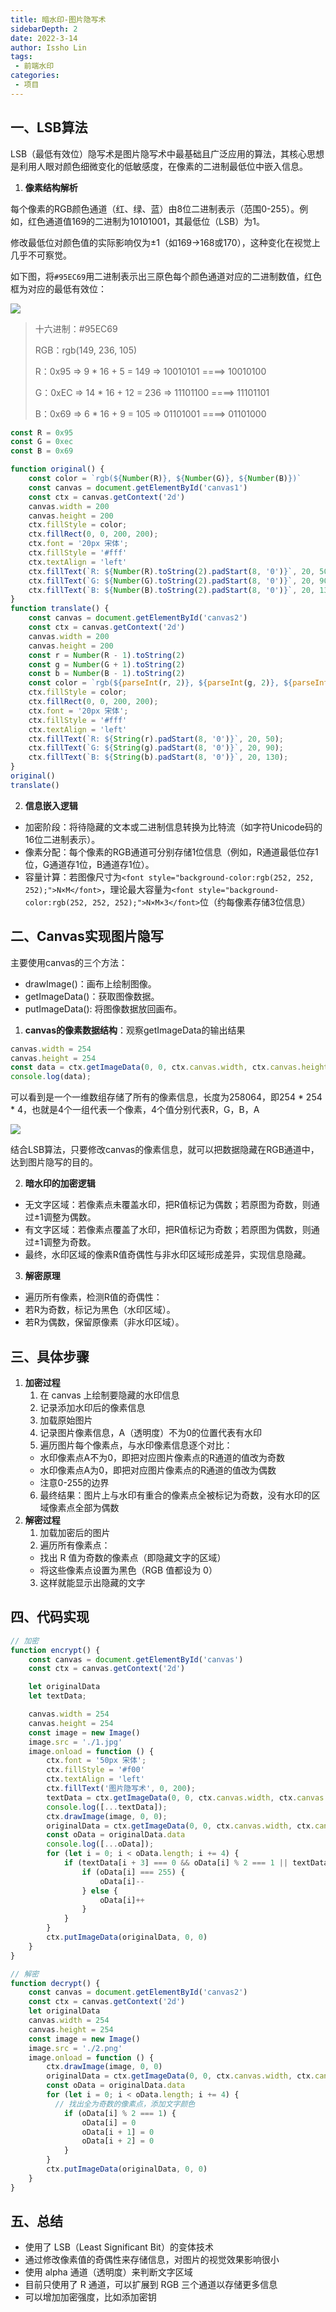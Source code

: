 ```yaml
---
title: 暗水印-图片隐写术
sidebarDepth: 2
date: 2022-3-14
author: Issho Lin
tags:
 - 前端水印
categories:
 - 项目
---
```


## 一、LSB算法
LSB（最低有效位）隐写术是图片隐写术中最基础且广泛应用的算法，其核心思想是利用人眼对颜色细微变化的低敏感度，在像素的二进制最低位中嵌入信息。

1. **<font style="color:rgba(0, 0, 0, 0.9);background-color:rgb(252, 252, 252);">像素结构解析</font>**

每个像素的RGB颜色通道（红、绿、蓝）由8位二进制表示（范围0-255）。例如，红色通道值169的二进制为10101001，其最低位（LSB）为1。

修改最低位对颜色值的实际影响仅为±1（如169→168或170），这种变化在视觉上几乎不可察觉。

如下图，将`#95EC69`用二进制表示出三原色每个颜色通道对应的二进制数值，红色框为对应的最低有效位：

![](https://cdn.nlark.com/yuque/0/2025/png/613071/1741771404760-bcb1d450-fceb-45b4-9f4a-3427402a24c3.png)

> 十六进制：#95EC69
>
> RGB：rgb(149, 236, 105)
>
> R：0x95  =>  9 * 16 + 5 = 149  =>   10010101   ====> 10010100
>
> G：0xEC  =>  14 * 16 + 12 = 236  =>  11101100   ====> 11101101
>
> B：0x69   =>  6 * 16 + 9 = 105  =>  01101001   ====> 01101000
>

```javascript
const R = 0x95
const G = 0xec
const B = 0x69

function original() {
    const color = `rgb(${Number(R)}, ${Number(G)}, ${Number(B)})`
    const canvas = document.getElementById('canvas1')
    const ctx = canvas.getContext('2d')
    canvas.width = 200
    canvas.height = 200
    ctx.fillStyle = color;
    ctx.fillRect(0, 0, 200, 200);
    ctx.font = '20px 宋体';
    ctx.fillStyle = '#fff'
    ctx.textAlign = 'left'
    ctx.fillText(`R: ${Number(R).toString(2).padStart(8, '0')}`, 20, 50);
    ctx.fillText(`G: ${Number(G).toString(2).padStart(8, '0')}`, 20, 90);
    ctx.fillText(`B: ${Number(B).toString(2).padStart(8, '0')}`, 20, 130);
}
function translate() {
    const canvas = document.getElementById('canvas2')
    const ctx = canvas.getContext('2d')
    canvas.width = 200
    canvas.height = 200
    const r = Number(R - 1).toString(2)
    const g = Number(G + 1).toString(2)
    const b = Number(B - 1).toString(2)
    const color = `rgb(${parseInt(r, 2)}, ${parseInt(g, 2)}, ${parseInt(b, 2)})`
    ctx.fillStyle = color;
    ctx.fillRect(0, 0, 200, 200);
    ctx.font = '20px 宋体';
    ctx.fillStyle = '#fff'
    ctx.textAlign = 'left'
    ctx.fillText(`R: ${String(r).padStart(8, '0')}`, 20, 50);
    ctx.fillText(`G: ${String(g).padStart(8, '0')}`, 20, 90);
    ctx.fillText(`B: ${String(b).padStart(8, '0')}`, 20, 130);
}
original()
translate()
```

2. **<font style="color:rgba(0, 0, 0, 0.9);background-color:rgb(252, 252, 252);">信息嵌入逻辑</font>**
+ <font style="color:rgba(0, 0, 0, 0.9);background-color:rgb(252, 252, 252);">加密阶段：将待隐藏的文本或二进制信息转换为比特流（如字符Unicode码的16位二进制表示）。</font>
+ <font style="color:rgba(0, 0, 0, 0.9);background-color:rgb(252, 252, 252);">像素分配：每个像素的RGB通道可分别存储1位信息（例如，R通道最低位存1位，G通道存1位，B通道存1位）。</font>
+ <font style="color:rgba(0, 0, 0, 0.9);background-color:rgb(252, 252, 252);">容量计算：若图像尺寸为</font>`<font style="background-color:rgb(252, 252, 252);">N×M</font>`<font style="color:rgba(0, 0, 0, 0.9);background-color:rgb(252, 252, 252);">，理论最大容量为</font>`<font style="background-color:rgb(252, 252, 252);">N×M×3</font>`<font style="color:rgba(0, 0, 0, 0.9);background-color:rgb(252, 252, 252);">位（约每像素存储3位信息）</font>

## 二、Canvas实现图片隐写
主要使用canvas的三个方法：

+ drawImage()：画布上绘制图像。
+ getImageData()：获取图像数据。
+ putImageData(): 将图像数据放回画布。
1. **canvas的像素数据结构**：观察getImageData的输出结果

```javascript
canvas.width = 254
canvas.height = 254
const data = ctx.getImageData(0, 0, ctx.canvas.width, ctx.canvas.height).data;
console.log(data);
```

可以看到是一个一维数组存储了所有的像素信息，长度为258064，即254 * 254 * 4，也就是4个一组代表一个像素，4个值分别代表R，G，B，A

![](https://cdn.nlark.com/yuque/0/2025/png/613071/1741834734564-20d7b77e-ab15-4e78-adbb-7402f5a42dec.png)

结合LSB算法，只要修改canvas的像素信息，就可以把数据隐藏在RGB通道中，达到图片隐写的目的。

2. **暗水印的加密逻辑**
+ 无文字区域：若像素点未覆盖水印，把R值标记为偶数；若原图为奇数，则通过±1调整为偶数。
+ 有文字区域：若像素点覆盖了水印，把R值标记为奇数；若原图为偶数，则通过±1调整为奇数。
+ 最终，水印区域的像素R值奇偶性与非水印区域形成差异，实现信息隐藏。
3. **解密原理**
+ 遍历所有像素，检测R值的奇偶性：
+ 若R为奇数，标记为黑色（水印区域）。
+ 若R为偶数，保留原像素（非水印区域）。

## 三、具体步骤
1. **加密过程**
    1. 在 canvas 上绘制要隐藏的水印信息
    2. 记录添加水印后的像素信息
    3. 加载原始图片
    4. 记录图片像素信息，A（透明度）不为0的位置代表有水印
    5. 遍历图片每个像素点，与水印像素信息逐个对比：
    - 水印像素点A不为0，即把对应图片像素点的R通道的值改为奇数
    - 水印像素点A为0，即把对应图片像素点的R通道的值改为偶数
    - 注意0-255的边界
    6. 最终结果：图片上与水印有重合的像素点全被标记为奇数，没有水印的区域像素点全部为偶数
2. **解密过程**
    1. 加载加密后的图片
    2. 遍历所有像素点：
    - 找出 R 值为奇数的像素点（即隐藏文字的区域）
    - 将这些像素点设置为黑色（RGB 值都设为 0）
    3. 这样就能显示出隐藏的文字

## 四、代码实现
```javascript
// 加密
function encrypt() {
    const canvas = document.getElementById('canvas')
    const ctx = canvas.getContext('2d')

    let originalData
    let textData;

    canvas.width = 254
    canvas.height = 254
    const image = new Image()
    image.src = './1.jpg'
    image.onload = function () {
        ctx.font = '50px 宋体';
        ctx.fillStyle = '#f00'
        ctx.textAlign = 'left'
        ctx.fillText('图片隐写术', 0, 200);
        textData = ctx.getImageData(0, 0, ctx.canvas.width, ctx.canvas.height).data;
        console.log([...textData]);
        ctx.drawImage(image, 0, 0);
        originalData = ctx.getImageData(0, 0, ctx.canvas.width, ctx.canvas.height);
        const oData = originalData.data
        console.log([...oData]);
        for (let i = 0; i < oData.length; i += 4) {
            if (textData[i + 3] === 0 && oData[i] % 2 === 1 || textData[i + 3] !== 0 && oData[i] % 2 === 0) {
                if (oData[i] === 255) {
                    oData[i]--
                } else {
                    oData[i]++
                }
            }
        }
        ctx.putImageData(originalData, 0, 0)
    }
}

// 解密
function decrypt() {
    const canvas = document.getElementById('canvas2')
    const ctx = canvas.getContext('2d')
    let originalData
    canvas.width = 254
    canvas.height = 254
    const image = new Image()
    image.src = './2.png'
    image.onload = function () {
        ctx.drawImage(image, 0, 0)
        originalData = ctx.getImageData(0, 0, ctx.canvas.width, ctx.canvas.height);
        const oData = originalData.data
        for (let i = 0; i < oData.length; i += 4) {
          // 找出全为奇数的像素点，添加文字颜色
            if (oData[i] % 2 === 1) {
                oData[i] = 0
                oData[i + 1] = 0
                oData[i + 2] = 0
            }
        }
        ctx.putImageData(originalData, 0, 0)
    }
}
```

## 五、总结
+ 使用了 LSB（Least Significant Bit）的变体技术
+ 通过修改像素值的奇偶性来存储信息，对图片的视觉效果影响很小
+ 使用 alpha 通道（透明度）来判断文字区域
+ 目前只使用了 R 通道，可以扩展到 RGB 三个通道以存储更多信息
+ 可以增加加密强度，比如添加密钥

